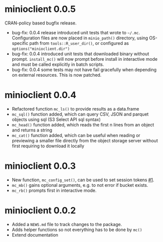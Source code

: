 # minioclient 0.0.5

CRAN-policy based bugfix release. 

* bug-fix: 0.0.4 release introduced unit tests that wrote to `~/.mc`.
  Configuration files are now placed in `minio_path()` directory,
  using OS-specific path from `tools::R_user_dir()`,
  or configured as `options("minioclient.dir")`
* bug-fix: 0.0.4 introduced unit tests that downloaded binary without prompt.
  `install_mc()` will now prompt before install in interactive mode and must
  be called explicitly in batch scripts.
* bug-fix: 0.0.4 some tests may not have fail gracefully when depending on
  external resources.  This is now patched.
  

# minioclient 0.0.4

* Refactored function `mc_ls()` to provide results as a data.frame
* `mc_sql()` function added, which can query CSV, JSON and parquet objects using sql (S3 Select API sql syntax)
* `mc_head()` function added, which reads the first n lines from an object and returns a string
* `mc_cat()` function added, which can be useful when reading or previewing a smaller file directly from the object storage server without first requiring to download it locally

# minioclient 0.0.3

* New function, `mc_config_set()`, can be used to set session tokens [#1](https://github.com/cboettig/minioclient/issues/1).
* `mc_mb()` gains optional arguments, e.g. to not error if bucket exists.
* `mc_rb()` prompts first in interactive mode.

# minioclient 0.0.2

* Added a `NEWS.md` file to track changes to the package.
* Adds helper functions so not everything has to be done by `mc()`
* Extend documentation


